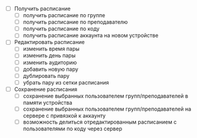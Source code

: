 - [ ] Получить расписание
	- [ ] получить расписание по группе
	- [ ] получить расписание по преподавателю
	- [ ] получить расписание по коду
	- [ ] получить расписание аккаунта на новом устройстве
- [ ] Редактировать расписание
	- [ ] изменить время пары
	- [ ] изменить день пары
	- [ ] изменить аудиторию
	- [ ] добавить новую пару
	- [ ] дублировать пару
	- [ ] убрать пару из сетки расписания
- [ ] Сохранение расписания
	- [ ] сохранение выбранных пользователем групп/преподавателей в памяти устройства
	- [ ] сохранение выбранных пользователем групп/преподавателей на сервере с привязкой к аккаунту
	- [ ] возможность делиться отредактированным расписанием с пользователями по коду через сервер